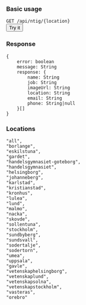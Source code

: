 ### Basic usage
<code>GET /api/ntig/{location}</code>
<br/>
<a href="/api/ntig/all" target="_blank"><button>Try it</button></a>

### Response
```
{
    error: boolean
    message: String
    response: {
        name: String
        job: String
        imageUrl: String
        location: String
        email: String
        phone: String|null
    }[]
}
```

### Locations
```
"all",
"borlange",
"eskilstuna",
"gardet",
"handelsgymnasiet-goteborg",
"handelsgymnasiet",
"helsingborg",
"johanneberg",
"karlstad",
"kristianstad",
"kronhus",
"lulea",
"lund",
"malmo",
"nacka",
"skovde",
"sollentuna",
"stockholm",
"sundbyberg",
"sundsvall",
"sodertalje",
"sodertorn",
"umea",
"uppsala",
"gavle",
"vetenskaphelsingborg",
"vetenskaplund",
"vetenskapsolna",
"vetenskapstockholm",
"vasteras",
"orebro"
```